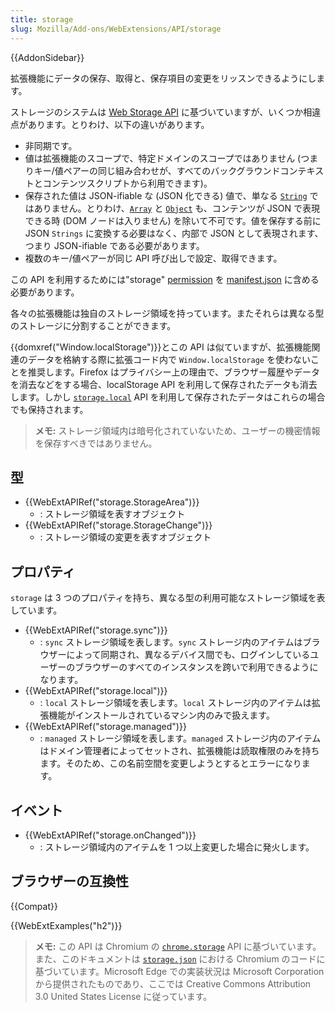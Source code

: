 ```yaml
---
title: storage
slug: Mozilla/Add-ons/WebExtensions/API/storage
---
```


{{AddonSidebar}}

拡張機能にデータの保存、取得と、保存項目の変更をリッスンできるようにします。

ストレージのシステムは [Web Storage API](/ja/docs/Web/API/Web_Storage_API) に基づいていますが、いくつか相違点があります。とりわけ、以下の違いがあります。

- 非同期です。
- 値は拡張機能のスコープで、特定ドメインのスコープではありません (つまりキー/値ペアーの同じ組み合わせが、すべてのバックグラウンドコンテキストとコンテンツスクリプトから利用できます)。
- 保存された値は JSON-ifiable な (JSON 化できる) 値で、単なる [`String`](/ja/docs/Web/JavaScript/Reference/Global_Objects/String) ではありません。とりわけ、[`Array`](/ja/docs/Web/JavaScript/Reference/Global_Objects/Array) と [`Object`](/ja/docs/Web/JavaScript/Reference/Global_Objects/Object) も、コンテンツが JSON で表現できる時 (DOM ノードは入りません) を除いて不可です。値を保存する前に JSON `Strings` に変換する必要はなく、内部で JSON として表現されます、つまり JSON-ifiable である必要があります。
- 複数のキー/値ペアーが同じ API 呼び出しで設定、取得できます。

この API を利用するためには"storage" [permission](/ja/docs/Mozilla/Add-ons/WebExtensions/manifest.json/permissions) を [manifest.json](/ja/docs/Mozilla/Add-ons/WebExtensions/manifest.json) に含める必要があります。

各々の拡張機能は独自のストレージ領域を持っています。またそれらは異なる型のストレージに分割することができます。

{{domxref("Window.localStorage")}}とこの API は似ていますが、拡張機能関連のデータを格納する際に拡張コード内で `Window.localStorage` を使わないことを推奨します。Firefox はプライバシー上の理由で、ブラウザー履歴やデータを消去などをする場合、localStorage API を利用して保存されたデータも消去します。しかし [`storage.local`](/ja/docs/Mozilla/Add-ons/WebExtensions/API/storage/local) API を利用して保存されたデータはこれらの場合でも保持されます。

> **メモ:** ストレージ領域内は暗号化されていないため、ユーザーの機密情報を保存すべきではありません。

## 型

- {{WebExtAPIRef("storage.StorageArea")}}
  - : ストレージ領域を表すオブジェクト
- {{WebExtAPIRef("storage.StorageChange")}}
  - : ストレージ領域の変更を表すオブジェクト

## プロパティ

`storage` は 3 つのプロパティを持ち、異なる型の利用可能なストレージ領域を表しています。

- {{WebExtAPIRef("storage.sync")}}
  - : `sync` ストレージ領域を表します。`sync` ストレージ内のアイテムはブラウザーによって同期され、異なるデバイス間でも、ログインしているユーザーのブラウザーのすべてのインスタンスを跨いで利用できるようになります。
- {{WebExtAPIRef("storage.local")}}
  - : `local` ストレージ領域を表します。`local` ストレージ内のアイテムは拡張機能がインストールされているマシン内のみで扱えます。
- {{WebExtAPIRef("storage.managed")}}
  - : `managed` ストレージ領域を表します。`managed` ストレージ内のアイテムはドメイン管理者によってセットされ、拡張機能は読取権限のみを持ちます。そのため、この名前空間を変更しようとするとエラーになります。

## イベント

- {{WebExtAPIRef("storage.onChanged")}}
  - : ストレージ領域内のアイテムを 1 つ以上変更した場合に発火します。

## ブラウザーの互換性

{{Compat}}

{{WebExtExamples("h2")}}

> **メモ:** この API は Chromium の [`chrome.storage`](https://developer.chrome.com/extensions/storage) API に基づいています。また、このドキュメントは [`storage.json`](https://chromium.googlesource.com/chromium/src/+/master/extensions/common/api/storage.json) における Chromium のコードに基づいています。Microsoft Edge での実装状況は Microsoft Corporation から提供されたものであり、ここでは Creative Commons Attribution 3.0 United States License に従っています。

<!--
// Copyright 2015 The Chromium Authors. All rights reserved.
//
// Redistribution and use in source and binary forms, with or without
// modification, are permitted provided that the following conditions are
// met:
//
//    * Redistributions of source code must retain the above copyright
// notice, this list of conditions and the following disclaimer.
//    * Redistributions in binary form must reproduce the above
// copyright notice, this list of conditions and the following disclaimer
// in the documentation and/or other materials provided with the
// distribution.
//    * Neither the name of Google Inc. nor the names of its
// contributors may be used to endorse or promote products derived from
// this software without specific prior written permission.
//
// THIS SOFTWARE IS PROVIDED BY THE COPYRIGHT HOLDERS AND CONTRIBUTORS
// "AS IS" AND ANY EXPRESS OR IMPLIED WARRANTIES, INCLUDING, BUT NOT
// LIMITED TO, THE IMPLIED WARRANTIES OF MERCHANTABILITY AND FITNESS FOR
// A PARTICULAR PURPOSE ARE DISCLAIMED. IN NO EVENT SHALL THE COPYRIGHT
// OWNER OR CONTRIBUTORS BE LIABLE FOR ANY DIRECT, INDIRECT, INCIDENTAL,
// SPECIAL, EXEMPLARY, OR CONSEQUENTIAL DAMAGES (INCLUDING, BUT NOT
// LIMITED TO, PROCUREMENT OF SUBSTITUTE GOODS OR SERVICES; LOSS OF USE,
// DATA, OR PROFITS; OR BUSINESS INTERRUPTION) HOWEVER CAUSED AND ON ANY
// THEORY OF LIABILITY, WHETHER IN CONTRACT, STRICT LIABILITY, OR TORT
// (INCLUDING NEGLIGENCE OR OTHERWISE) ARISING IN ANY WAY OUT OF THE USE
// OF THIS SOFTWARE, EVEN IF ADVISED OF THE POSSIBILITY OF SUCH DAMAGE.
-->
